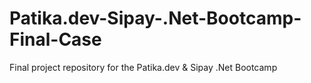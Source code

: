 # Patika.dev-Sipay-.Net-Bootcamp-Final-Case
Final project repository for the Patika.dev &amp; Sipay .Net Bootcamp
